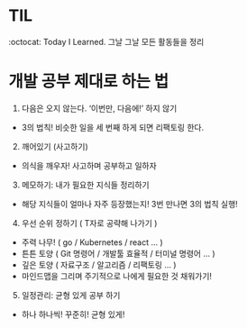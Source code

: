 # TIL

:octocat: Today I Learned. 그날 그날 모든 활동들을 정리

# 개발 공부 제대로 하는 법

1.  다음은 오지 않는다. ‘이번만, 다음에!’ 하지 않기

- 3의 법칙! 비슷한 일을 세 번째 하게 되면 리팩토링 한다.

2.  깨어있기 (사고하기)

- 의식을 깨우자! 사고하며 공부하고 일하자

3.  메모하기: 내가 필요한 지식들 정리하기

- 해당 지식들이 얼마나 자주 등장했는지! 3번 만나면 3의 법칙 실행!

4.  우선 순위 정하기 ( T자로 공략해 나가기 )

- 주력 나무! ( go / Kubernetes / react … )
- 튼튼 토양 ( Git 명령어 / 개발툴 효율적 / 터미널 명령어 … )
- 깊은 토양 ( 자료구조 / 알고리즘 / 리팩토링 … )
- 마인드맵을 그리며 주기적으로 나에게 필요한 것 채워가기!

5.  일정관리: 균형 있게 공부 하기

- 하나 하나씩! 꾸준히! 균형 있게!
